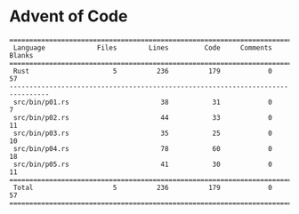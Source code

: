 # Advent of Code

    ================================================================================
     Language             Files        Lines         Code     Comments       Blanks
    ================================================================================
     Rust                     5          236          179            0           57
    --------------------------------------------------------------------------------
     src/bin/p01.rs                       38           31            0            7
     src/bin/p02.rs                       44           33            0           11
     src/bin/p03.rs                       35           25            0           10
     src/bin/p04.rs                       78           60            0           18
     src/bin/p05.rs                       41           30            0           11
    ================================================================================
     Total                    5          236          179            0           57
    ================================================================================
